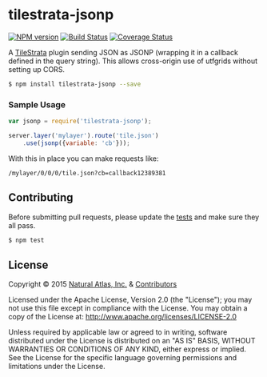 # tilestrata-jsonp
[![NPM version](http://img.shields.io/npm/v/tilestrata-jsonp.svg?style=flat)](https://www.npmjs.org/package/tilestrata-jsonp)
[![Build Status](https://travis-ci.org/naturalatlas/tilestrata-jsonp.svg)](https://travis-ci.org/naturalatlas/tilestrata-jsonp)
[![Coverage Status](http://img.shields.io/coveralls/naturalatlas/tilestrata-jsonp/master.svg?style=flat)](https://coveralls.io/r/naturalatlas/tilestrata-jsonp)

A [TileStrata](https://github.com/naturalatlas/tilestrata) plugin sending JSON as JSONP (wrapping it in a callback defined in the query string). This allows cross-origin use of utfgrids without setting up CORS.

```sh
$ npm install tilestrata-jsonp --save
```

### Sample Usage

```js
var jsonp = require('tilestrata-jsonp');

server.layer('mylayer').route('tile.json')
    .use(jsonp({variable: 'cb'}));
```

With this in place you can make requests like:

```
/mylayer/0/0/0/tile.json?cb=callback12389381
```

## Contributing

Before submitting pull requests, please update the [tests](test) and make sure they all pass.

```sh
$ npm test
```

## License

Copyright &copy; 2015 [Natural Atlas, Inc.](https://github.com/naturalatlas) & [Contributors](https://github.com/naturalatlas/tilestrata-jsonp/graphs/contributors)

Licensed under the Apache License, Version 2.0 (the "License"); you may not use this file except in compliance with the License. You may obtain a copy of the License at: http://www.apache.org/licenses/LICENSE-2.0

Unless required by applicable law or agreed to in writing, software distributed under the License is distributed on an "AS IS" BASIS, WITHOUT WARRANTIES OR CONDITIONS OF ANY KIND, either express or implied. See the License for the specific language governing permissions and limitations under the License.
